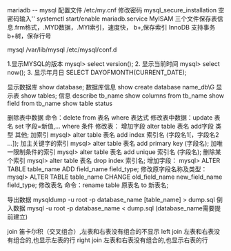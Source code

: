 
mariadb -- mysql 配置文件 /etc/my.cnf 修改密码 mysql_secure_installation 空密码输入'' systemctl start/enable mariadb.service
MyISAM 三个文件保存表信息.frm格式，.MYD数据，.MYI索引，速度快， b+,保存索引
InnoDB 支持事务 b+树，保存行号

mysql /var/lib/mysql /etc/mysql/conf.d

1.显示MYSQL的版本
mysql> select version(); 
2. 显示当前时间
mysql> select now(); 
3. 显示年月日
SELECT DAYOFMONTH(CURRENT_DATE); 

显示数据库 show database;
	数据库信息 show create database name_db\G
显示表     show tables;
	信息 describe tb_name
		 show columns from tb_name
		 show field from tb_name
		 show table status


删除表中数据 命令：delete from 表名 where 表达式
修改表中数据：update 表名 set 字段=新值,… where 条件
修改表：
	增加字段 alter table 表名 add字段 类型 其他;
	加索引
  		 mysql> alter table 表名 add index 索引名 (字段名1[，字段名2 …]);
	加主关键字的索引
  		mysql> alter table 表名 add primary key (字段名);
	加唯一限制条件的索引
   		mysql> alter table 表名 add unique 索引名 (字段名);
	删除某个索引
   		mysql> alter table 表名 drop index 索引名;
	增加字段：
		mysql> ALTER TABLE table_name ADD field_name field_type;
	修改原字段名称及类型：
		mysql> ALTER TABLE table_name CHANGE old_field_name new_field_name field_type;
	修改表名
		命令：rename table 原表名 to 新表名;
	
导出数据 mysqldump -u root -p database_name [table_name] > dump.sql
倒入数据 mysql -u root -p database_name < dump.sql (database_name需要提前建立)


join 笛卡尔积（交叉组合）,左表和右表没有组合的不显示
left join 左表和右表没有组合的,也显示左表的行
right join 左表和右表没有组合的,也显示右表的行

